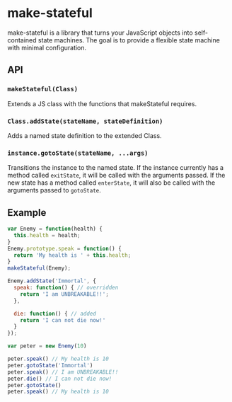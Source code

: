 # make-stateful

make-stateful is a library that turns your JavaScript objects into self-contained state machines. The goal is to provide a flexible state machine with minimal configuration.

## API

### `makeStateful(Class)`
Extends a JS class with the functions that makeStateful requires.

### `Class.addState(stateName, stateDefinition)`
Adds a named state definition to the extended Class.

### `instance.gotoState(stateName, ...args)`
Transitions the instance to the named state. If the instance currently has a method called `exitState`, it will be called with the arguments passed. If the new state has a method called `enterState`, it will also be called with the arguments passed to `gotoState`.

## Example

```javascript
var Enemy = function(health) {
  this.health = health;
}
Enemy.prototype.speak = function() {
  return 'My health is ' + this.health;
}
makeStateful(Enemy);

Enemy.addState('Immortal', {
  speak: function() { // overridden
    return 'I am UNBREAKABLE!!';
  },

  die: function() { // added
    return 'I can not die now!'
  }
});

var peter = new Enemy(10)

peter.speak() // My health is 10
peter.gotoState('Immortal')
peter.speak() // I am UNBREAKABLE!!
peter.die() // I can not die now!
peter.gotoState()
peter.speak() // My health is 10
```
